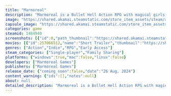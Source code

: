 ```yaml
---
title: "Marmoreal"
description: "Marmoreal is a Bullet Hell Action RPG with magical girls, swords and fully automatic crossbows. Join the Mages of the Arcanum and the Warriors of Melkirion in their quest to stop the evil Necromancer!"
image: "https://shared.akamai.steamstatic.com/store_item_assets/steam/apps/1484940/header.jpg?t=1729261856"
capsule_image: "https://shared.akamai.steamstatic.com/store_item_assets/steam/apps/1484940/8bea2c8296003faba65264a9efb75c330395730d/capsule_231x87.jpg?t=1729261856"
categories: game
steamid: 1484940
screenshots: [{"id":0,"path_thumbnail":"https://shared.akamai.steamstatic.com/store_item_assets/steam/apps/1484940/ss_bfe602bb1e8cf9a0ef0a11ef841b43438cf2d051.600x338.jpg?t=1729261856","path_full":"https://shared.akamai.steamstatic.com/store_item_assets/steam/apps/1484940/ss_bfe602bb1e8cf9a0ef0a11ef841b43438cf2d051.1920x1080.jpg?t=1729261856"},{"id":1,"path_thumbnail":"https://shared.akamai.steamstatic.com/store_item_assets/steam/apps/1484940/ss_522c623c6b7c010fa3b367a8958c218c5c69fa56.600x338.jpg?t=1729261856","path_full":"https://shared.akamai.steamstatic.com/store_item_assets/steam/apps/1484940/ss_522c623c6b7c010fa3b367a8958c218c5c69fa56.1920x1080.jpg?t=1729261856"},{"id":2,"path_thumbnail":"https://shared.akamai.steamstatic.com/store_item_assets/steam/apps/1484940/ss_b71f091a8eaa58e23e77d5255269db6e7955b644.600x338.jpg?t=1729261856","path_full":"https://shared.akamai.steamstatic.com/store_item_assets/steam/apps/1484940/ss_b71f091a8eaa58e23e77d5255269db6e7955b644.1920x1080.jpg?t=1729261856"},{"id":3,"path_thumbnail":"https://shared.akamai.steamstatic.com/store_item_assets/steam/apps/1484940/ss_236a70017ef1b32a2de150affd3467b80a637674.600x338.jpg?t=1729261856","path_full":"https://shared.akamai.steamstatic.com/store_item_assets/steam/apps/1484940/ss_236a70017ef1b32a2de150affd3467b80a637674.1920x1080.jpg?t=1729261856"},{"id":4,"path_thumbnail":"https://shared.akamai.steamstatic.com/store_item_assets/steam/apps/1484940/ss_9b1d3aa7757f5d24d61c951cb1b1a76bf2822547.600x338.jpg?t=1729261856","path_full":"https://shared.akamai.steamstatic.com/store_item_assets/steam/apps/1484940/ss_9b1d3aa7757f5d24d61c951cb1b1a76bf2822547.1920x1080.jpg?t=1729261856"}]
movies: [{"id":257066512,"name":"Short Trailer","thumbnail":"https://shared.akamai.steamstatic.com/store_item_assets/steam/apps/257066512/61b8d2ca3c11c82c66fef6b92c6b94eb6a5a376b/movie_600x337.jpg?t=1729261846","webm":{"480":"http://video.akamai.steamstatic.com/store_trailers/257066512/movie480_vp9.webm?t=1729261846","max":"http://video.akamai.steamstatic.com/store_trailers/257066512/movie_max_vp9.webm?t=1729261846"},"mp4":{"480":"http://video.akamai.steamstatic.com/store_trailers/257066512/movie480.mp4?t=1729261846","max":"http://video.akamai.steamstatic.com/store_trailers/257066512/movie_max.mp4?t=1729261846"},"highlight":true},{"id":257039418,"name":"Release Date Trailer","thumbnail":"https://shared.akamai.steamstatic.com/store_item_assets/steam/apps/257039418/movie.293x165.jpg?t=1729261849","webm":{"480":"http://video.akamai.steamstatic.com/store_trailers/257039418/movie480_vp9.webm?t=1729261849","max":"http://video.akamai.steamstatic.com/store_trailers/257039418/movie_max_vp9.webm?t=1729261849"},"mp4":{"480":"http://video.akamai.steamstatic.com/store_trailers/257039418/movie480.mp4?t=1729261849","max":"http://video.akamai.steamstatic.com/store_trailers/257039418/movie_max.mp4?t=1729261849"},"highlight":false}]
genres: ["Action","Indie","RPG","Early Access"]
steam_categories: ["Single-player","Family Sharing"]
platforms: {"windows":true,"mac":false,"linux":false}
developers: ["Marmoreal Games"]
publishers: ["Marmoreal Games"]
release_date: {"coming_soon":false,"date":"26 Aug, 2024"}
content_warning: {"ids":[],"notes":null}
about: null
detailed_description: "Marmoreal is a Bullet Hell Action RPG with magical girls, swords and fully automatic crossbows.<br><br>Join the Mages of the Arcanum and the Warriors of Melkirion in their battles against the armies of the undead in their quest to stop the evil Necromancer from becoming an immortal Lich!<br><br><i>Note: The Early Access version of the game is in an unfinished state, and will not a complete, finished product until the game leaves Early Access.</i><h2 class=\"bb_tag\">Mages and Warriors</h2><img class=\"bb_img\" src=\"https://shared.akamai.steamstatic.com/store_item_assets/steam/apps/1484940/extras/storegif_character_3mb.gif?t=1729261856\" /><br>Swap between the three characters in your party at will, allowing you to maximize the potential of each party member as the situation demands.<h2 class=\"bb_tag\">Villains and Rivals</h2><img class=\"bb_img\" src=\"https://shared.akamai.steamstatic.com/store_item_assets/steam/apps/1484940/extras/storegif_boss_3mb.gif?t=1729261856\" /><br>Face off against powerful opponents that utilize powerful spells and skilled swordsmanship to stop you in your tracks.<h2 class=\"bb_tag\">The Necropoleis</h2><img class=\"bb_img\" src=\"https://shared.akamai.steamstatic.com/store_item_assets/steam/apps/1484940/extras/storegif_areas_3mb.gif?t=1729261856\" /><br>Fight the forces of the undead throughout the undead lands, battling through dense forests, undead castles, towering mountains and ancient underground kingdoms.<h2 class=\"bb_tag\">Tools of the Trade</h2><img class=\"bb_img\" src=\"https://shared.akamai.steamstatic.com/store_item_assets/steam/apps/1484940/extras/storegif_weapons_3MB.gif?t=1729261856\" /><br>Collect unique weapons for each character that change the way they attack, be it minor changes to how projectiles fly to completely new movesets."
---
```


